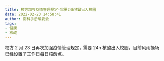 ```yaml
---
title: 校方加强疫情管理规定-需要24h核酸出入校园
date: 2022-02-23 14:58:41
author: 南科手册编委会
tags:
- 健康
- 核酸
---
```


校方 2 月 23 日再次加强疫情管理规定，需要 24h 核酸出入校园，目前风雨操场已经设置了工作日每日核酸点。
